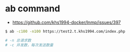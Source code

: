 # ab command

* https://github.com/khs1994-docker/lnmp/issues/397

```bash
$ ab -c100 -n100 https://test2.t.khs1994.com/index.php

# -n 总请求数
# -c 并发数，每次发送数量
```
